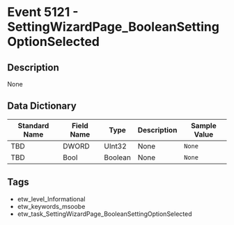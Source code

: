 # Event 5121 - SettingWizardPage_BooleanSettingOptionSelected

## Description
None

## Data Dictionary
|Standard Name|Field Name|Type|Description|Sample Value|
|---|---|---|---|---|
|TBD|DWORD|UInt32|None|`None`|
|TBD|Bool|Boolean|None|`None`|

## Tags
* etw_level_Informational
* etw_keywords_msoobe
* etw_task_SettingWizardPage_BooleanSettingOptionSelected